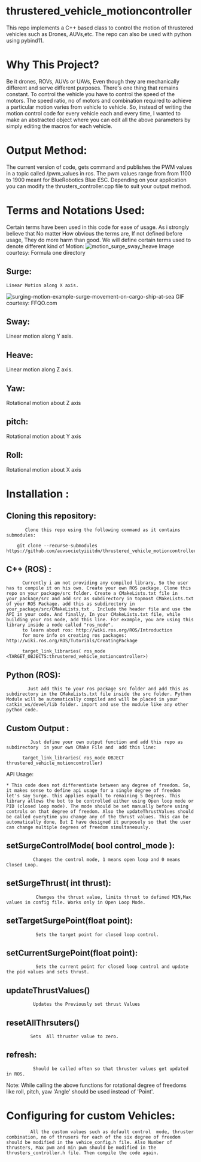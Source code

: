 # thrustered_vehicle_motioncontroller
This repo implements a C++ based class to control the motion of thrustered vehicles such as Drones, AUVs,etc. The repo can also be used with python using pybind11.

# Why This Project?
 Be it drones, ROVs, AUVs or UAVs, Even though they are mechanically different and serve different purposes. There's one thing that remains constant. To control the vehicle you have to control the speed of the motors.
 The speed ratio, no of motors and combination required to achieve a particular motion varies from vehicle to vehicle. So, instead of writing the motion control code for every vehicle each and every time, I wanted to make an abstracted object where you can edit all the above parameters by simply editing the macros for each vehicle.
 
 # Output Method:
   The current version of code, gets command and publishes the PWM values in a topic called /pwm_values in ros. The pwm values range from from 1100 to 1900 meant for BlueRobotics Blue ESC. Depending on your application you can modify the thrusters_controller.cpp file to suit your output method.
   
 # Terms and Notations Used:
 Certain terms have been used in this code for ease of usage. As i strongly believe that No matter How obvious the terms are, If not defined before usage, They do more harm than good.
 We will define certain terms used to denote different kind of Motion:
 ![motion_surge_sway_heave](https://user-images.githubusercontent.com/95476939/188468785-ba8f401e-fe0a-43a6-a1b7-d7d45ca949e3.jpg)
 Image courtesy: Formula one directory


## Surge:
    Linear Motion along X axis.
    
![surging-motion-example-surge-movement-on-cargo-ship-at-sea](https://user-images.githubusercontent.com/95476939/188467845-0a946327-43d7-4e03-b25f-b831507bea3e.gif)
GIF courtesy: FFQO.com

## Sway:
  Linear motion along Y axis.
   

## Heave:
   Linear motion along Z axis.

## Yaw:
   Rotational motion about Z axis
## pitch:
   Rotational motion about Y axis
## Roll:
  Rotational motion about X axis
 
 # Installation :
 ## Cloning this repository:
           Clone this repo using the following command as it contains submodules:
```
    git clone --recurse-submodules https://github.com/auvsocietyiiitdm/thrustered_vehicle_motioncontroller.git
```
 ## C++ (ROS) :
          Currently i am not providing any compiled library, So the user has to compile it on his own. Create your own ROS package. Clone this repo on your package/src folder. Create a CMakeLists.txt file in your_package/src and add src as subdirectory in topmost CMakeLists.txt of your ROS Package. add this as subdirectory in your_package/src/CMakeLists.txt . Include the header file and use the API in your code. And finally, In your CMakeLists.txt file, while building your ros node, add this line. For example, you are using this library inside a node called "ros_node".
          to learn about ros: http://wiki.ros.org/ROS/Introduction
          for more info on creating ros packages: http://wiki.ros.org/ROS/Tutorials/CreatingPackage
```
      target_link_libraries( ros_node <TARGET_OBJECTS:thrustered_vehicle_motioncontroller>)
```
        
 
      
 
 ## Python (ROS):
            Just add this to your ros package src folder and add this as subdirectory in the CMakeLists.txt file inside the src folder. Python Module will be automatically compiled and will be placed in your catkin_ws/devel/lib folder. import and use the module like any other python code.
 
 ## Custom Output :
             Just define your own output function and add this repo as subdirectory  in your own CMake File and  add this line:
```
      target_link_libraries( ros_node OBJECT thrustered_vehicle_motioncontroller)
``` 
 API Usage:
    
    * This code does not differentiate between any degree of freedom. So, it makes sense to define api usage for a single degree of freedom let's say Surge. this applies equall to remaining 5 Degrees. This library allows the bot to be controlled either using Open loop mode or PID (closed loop mode). The mode should be set manually before using controls on that degree of freedom. Also the updateThrustValues should be called everytime you change any of the thrust values. This can be automatically done, But I have designed it purposely so that the user can change multiple degrees of freedom simultaneously.
    
## setSurgeControlMode( bool control_mode ):
              Changes the control mode, 1 means open loop and 0 means Closed Loop.
##  setSurgeThrust( int thrust):
               Changes the thrust value, limits thrust to defined MIN,Max values in config file. Works only in Open Loop Mode.
## setTargetSurgePoint(float point):
               Sets the target point for closed loop control.
## setCurrentSurgePoint(float point):
               Sets the current point for closed loop control and update the pid values and sets thrust.
##  updateThrustValues()
              Updates the Previously set thrust Values
##  resetAllThrsuters()
             Sets  All thruster value to zero.
 ## refresh:
              Should be called often so that thruster values get updated in ROS.
Note: While calling the above functions for rotational degree of freedoms like roll, pitch, yaw 'Angle' should be used instead of 'Point'.
             
# Configuring for custom Vehicles:
             All the custom values such as default control  mode, thruster combination, no of thrusers for each of the six degree of freedom should be modified in the vehice_config.h file. Also Number of thrusters, Max pwm and min pwm should be modified in the thrusters_controller.h file. Then compile the code again.
               
 
   
